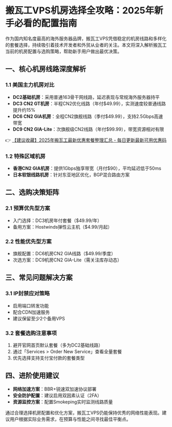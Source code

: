 # 搬瓦工VPS机房选择全攻略：2025年新手必看的配置指南

作为国内知名度最高的海外服务器品牌，搬瓦工VPS凭借稳定的机房线路和多样化的套餐选择，持续吸引着技术开发者和外贸从业者的关注。本文将深入解析搬瓦工当前的机房配置与选购策略，帮助新手用户做出最优决策。

## 一、核心机房线路深度解析
### 1.1 美国主力机房对比
- **DC2基础机房**：采用普通163骨干网线路，延迟表现与常规海外服务器持平
- **DC3 CN2 GT机房**：半程CN2优化线路（年付$49.99），实测速度较普通线路提升约15%
- **DC6 CN2 GIA机房**：全程CN2旗舰线路（季付$49.99），支持2.5Gbps高速带宽
- **DC9 CN2 GIA-Lite**：次旗舰级CN2线路（年付$99.99），带宽资源相对有限

👉 [【建议收藏】2025年搬瓦工最新优惠套餐整理汇总 - 每日更新最新可用优惠码](https://bit.ly/banwagon)

### 1.2 特殊区域机房
- **香港CN2 GIA机房**：提供1Gbps独享带宽（月付$90），平均延迟低于50ms
- **日本软银线路机房**：针对东亚地区优化，BGP混合路由方案

## 二、选购决策矩阵
### 2.1 预算优先型方案
- 入门选择：DC3机房年付套餐（$49.99/年）
- 备用方案：Hostwinds弹性云主机（$4.99/月起）

### 2.2 性能优先型方案
- 旗舰配置：DC6机房CN2 GIA线路（$49.99/季度）
- 次选方案：DC9机房CN2 GIA-Lite（需关注库存动态）

## 三、常见问题解决方案
### 3.1 IP封禁应对策略
- 启用端口转发功能
- 配合CDN加速服务
- 建议保留至少2个备用VPS

### 3.2 套餐选购注意事项
1. 避开官网首页默认套餐（多为DC2基础线路）
2. 通过「Services > Order New Service」查看全量套餐
3. 优先选择支持支付宝付款的套餐类型

## 四、进阶使用建议
- **网络加速方案**：BBR+锐速双加速协议部署
- **安全防护配置**：建议启用双因素认证（2FA）
- **资源监控方案**：配置Smokeping实时监测线路质量

通过合理选择机房配置和优化方案，搬瓦工VPS仍能保持优秀的网络性能表现。建议用户根据实际业务需求，在预算与性能之间寻找最佳平衡点。